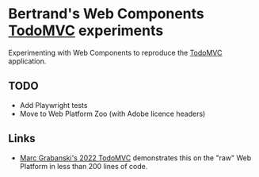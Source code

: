 # Bertrand's Web Components [TodoMVC](http://todomvc.com) experiments

Experimenting with Web Components to reproduce the [TodoMVC](http://todomvc.com) application.

## TODO
- Add Playwright tests
- Move to Web Platform Zoo (with Adobe licence headers)

## Links

 * [Marc Grabanski's 2022 TodoMVC](https://github.com/1Marc/modern-todomvc-vanillajs/tree/main) demonstrates this on the "raw" Web Platform in less than 200 lines of code.